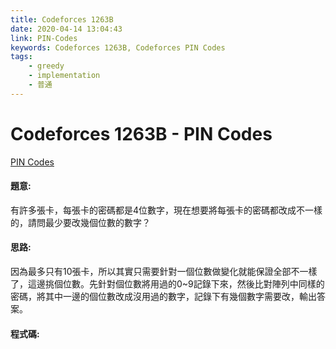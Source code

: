 ```yaml
---
title: Codeforces 1263B
date: 2020-04-14 13:04:43
link: PIN-Codes
keywords: Codeforces 1263B, Codeforces PIN Codes
tags:
    - greedy
    - implementation
    - 普通
---
```

# Codeforces 1263B - PIN Codes
[PIN Codes](https://codeforces.com/problemset/problem/1263/B)


#### 題意:
有許多張卡，每張卡的密碼都是4位數字，現在想要將每張卡的密碼都改成不一樣的，請問最少要改幾個位數的數字？
<!-- more -->
#### 思路:
因為最多只有10張卡，所以其實只需要針對一個位數做變化就能保證全部不一樣了，這邊挑個位數。先針對個位數將用過的0~9記錄下來，然後比對陣列中同樣的密碼，將其中一邊的個位數改成沒用過的數字，記錄下有幾個數字需要改，輸出答案。

#### 程式碼:
<script src="https://gist.github.com/Daviswww/b59af905ca283d646dbe25d93f73d09b.js"></script>